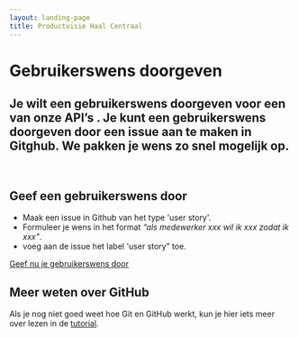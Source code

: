 ```yaml
---
layout: landing-page
title: Productvisie Haal Centraal
---
```


# Gebruikerswens doorgeven
## Je wilt een gebruikerswens doorgeven voor een van onze API’s . Je kunt een gebruikerswens doorgeven door een issue aan te maken in Gitghub. We pakken je wens zo snel mogelijk op.
&nbsp;

## Geef een gebruikerswens door
* Maak een issue in Github van het type 'user story'.
* Formuleer je wens in het format *“als medewerker xxx wil ik xxx zodat ik xxx”*.
* voeg aan de issue het label 'user story” toe.


[Geef nu je gebruikerswens door](http://example.com)
&nbsp;    

## Meer weten over GitHub

Als je nog niet goed weet hoe Git en GitHub werkt, kun je hier iets meer over lezen in de [tutorial](https://github.com/VNG-Realisatie/API-Kennisbank/blob/master/GitHub%20tutorial/github_tutorial.md).


